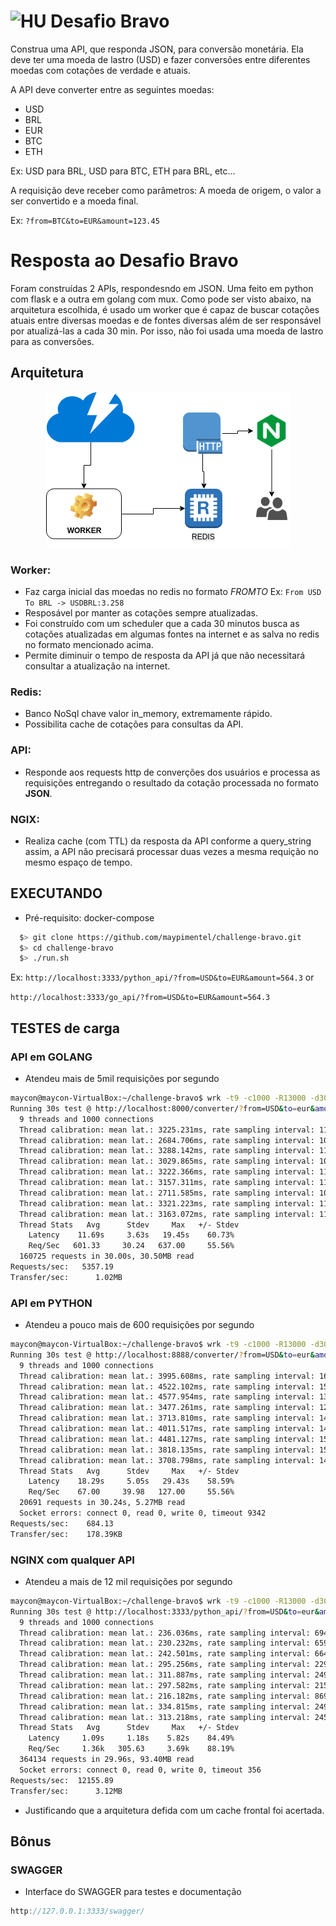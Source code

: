 # <img src="https://avatars1.githubusercontent.com/u/7063040?v=4&s=200.jpg" alt="HU" width="24" /> Desafio Bravo

Construa uma API, que responda JSON, para conversão monetária. Ela deve ter uma moeda de lastro (USD) e fazer conversões entre diferentes moedas com cotações de verdade e atuais.

A API deve converter entre as seguintes moedas:
- USD
- BRL
- EUR
- BTC
- ETH


Ex: USD para BRL, USD para BTC, ETH para BRL, etc...

A requisição deve receber como parâmetros: A moeda de origem, o valor a ser convertido e a moeda final.

Ex: `?from=BTC&to=EUR&amount=123.45`

# Resposta ao Desafio Bravo
Foram construídas 2 APIs, respondesndo em JSON. Uma feito em python com flask e a outra em golang com mux.
Como pode ser visto abaixo, na arquitetura escolhida, é usado um worker que é capaz de buscar cotações atuais entre diversas moedas e de fontes diversas além de ser responsável por atualizá-las a cada 30 min. Por isso, não foi usada uma moeda de lastro para as conversões.

## Arquitetura
<p align="center">
  <img src="architecture.png" alt="Architecture" />
</p>

### Worker:
- Faz carga inicial das moedas no redis no formato *FROMTO* Ex: `From USD To BRL -> USDBRL:3.258`
- Resposável por manter as cotações sempre atualizadas.
- Foi construído com um scheduler que a cada 30 minutos busca as cotações atualizadas em algumas fontes na internet e as salva no redis no formato mencionado acima.
- Permite diminuir o tempo de resposta da API já que não necessitará consultar a atualização na internet.

### Redis:
- Banco NoSql chave valor in_memory, extremamente rápido.
- Possibilita cache de cotações para consultas da API.

### API:
- Responde aos requests http de converções dos usuários e processa as requisições entregando o resultado da cotação processada no formato **JSON**.

### NGIX:
- Realiza cache (com TTL) da resposta da API conforme a query_string assim, a API não precisará processar duas vezes a mesma requição no mesmo espaço de tempo.

## EXECUTANDO
- Pré-requisito: docker-compose
```bash
  $> git clone https://github.com/maypimentel/challenge-bravo.git
  $> cd challenge-bravo
  $> ./run.sh
```
Ex: `http://localhost:3333/python_api/?from=USD&to=EUR&amount=564.3` or

`http://localhost:3333/go_api/?from=USD&to=EUR&amount=564.3`

## TESTES de carga
### API em GOLANG
- Atendeu mais de 5mil requisições por segundo
```bash
maycon@maycon-VirtualBox:~/challenge-bravo$ wrk -t9 -c1000 -R13000 -d30s "http://localhost:8000/converter/?from=USD&to=eur&amount=56565.2"
Running 30s test @ http://localhost:8000/converter/?from=USD&to=eur&amount=56565.2
  9 threads and 1000 connections
  Thread calibration: mean lat.: 3225.231ms, rate sampling interval: 11526ms
  Thread calibration: mean lat.: 2684.706ms, rate sampling interval: 10362ms
  Thread calibration: mean lat.: 3288.142ms, rate sampling interval: 11812ms
  Thread calibration: mean lat.: 3029.865ms, rate sampling interval: 10878ms
  Thread calibration: mean lat.: 3222.366ms, rate sampling interval: 11403ms
  Thread calibration: mean lat.: 3157.311ms, rate sampling interval: 11493ms
  Thread calibration: mean lat.: 2711.585ms, rate sampling interval: 10436ms
  Thread calibration: mean lat.: 3321.223ms, rate sampling interval: 11649ms
  Thread calibration: mean lat.: 3163.072ms, rate sampling interval: 11698ms
  Thread Stats   Avg      Stdev     Max   +/- Stdev
    Latency    11.69s     3.63s   19.45s    60.73%
    Req/Sec   601.33     30.24   637.00     55.56%
  160725 requests in 30.00s, 30.50MB read
Requests/sec:   5357.19
Transfer/sec:      1.02MB
```
### API em PYTHON
- Atendeu a pouco mais de 600 requisições por segundo
```bash
maycon@maycon-VirtualBox:~/challenge-bravo$ wrk -t9 -c1000 -R13000 -d30s "http://localhost:8888/converter/?from=USD&to=eur&amount=56565.2"
Running 30s test @ http://localhost:8888/converter/?from=USD&to=eur&amount=56565.2
  9 threads and 1000 connections
  Thread calibration: mean lat.: 3995.608ms, rate sampling interval: 16990ms
  Thread calibration: mean lat.: 4522.102ms, rate sampling interval: 15376ms
  Thread calibration: mean lat.: 4577.954ms, rate sampling interval: 13795ms
  Thread calibration: mean lat.: 3477.261ms, rate sampling interval: 12689ms
  Thread calibration: mean lat.: 3713.810ms, rate sampling interval: 14426ms
  Thread calibration: mean lat.: 4011.517ms, rate sampling interval: 14688ms
  Thread calibration: mean lat.: 4481.127ms, rate sampling interval: 15327ms
  Thread calibration: mean lat.: 3818.135ms, rate sampling interval: 15081ms
  Thread calibration: mean lat.: 3708.798ms, rate sampling interval: 14131ms
  Thread Stats   Avg      Stdev     Max   +/- Stdev
    Latency    18.29s     5.05s   29.43s    58.59%
    Req/Sec    67.00     39.98   127.00     55.56%
  20691 requests in 30.24s, 5.27MB read
  Socket errors: connect 0, read 0, write 0, timeout 9342
Requests/sec:    684.13
Transfer/sec:    178.39KB
```
### NGINX com qualquer API
- Atendeu a mais de 12 mil requisições por segundo
```bash
maycon@maycon-VirtualBox:~/challenge-bravo$ wrk -t9 -c1000 -R13000 -d30s "http://localhost:3333/python_api/?from=USD&to=eur&amount=56565.2"
Running 30s test @ http://localhost:3333/python_api/?from=USD&to=eur&amount=56565.2
  9 threads and 1000 connections
  Thread calibration: mean lat.: 236.036ms, rate sampling interval: 694ms
  Thread calibration: mean lat.: 230.232ms, rate sampling interval: 659ms
  Thread calibration: mean lat.: 242.501ms, rate sampling interval: 664ms
  Thread calibration: mean lat.: 295.256ms, rate sampling interval: 2297ms
  Thread calibration: mean lat.: 311.887ms, rate sampling interval: 2494ms
  Thread calibration: mean lat.: 297.582ms, rate sampling interval: 2158ms
  Thread calibration: mean lat.: 216.182ms, rate sampling interval: 869ms
  Thread calibration: mean lat.: 334.815ms, rate sampling interval: 2496ms
  Thread calibration: mean lat.: 313.218ms, rate sampling interval: 2453ms
  Thread Stats   Avg      Stdev     Max   +/- Stdev
    Latency     1.09s     1.18s    5.82s    84.49%
    Req/Sec     1.36k   305.63     3.69k    88.19%
  364134 requests in 29.96s, 93.40MB read
  Socket errors: connect 0, read 0, write 0, timeout 356
Requests/sec:  12155.89
Transfer/sec:      3.12MB
```
- Justificando que a arquitetura defida com um cache frontal foi acertada.

## Bônus
### SWAGGER
- Interface do SWAGGER para testes e documentação
```javascript
http://127.0.0.1:3333/swagger/
```
